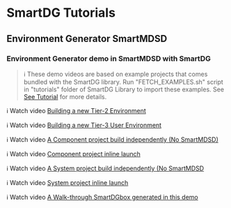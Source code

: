 # SmartDG Tutorials
## Environment Generator SmartMDSD

### Environment Generator demo in SmartMDSD with SmartDG

> :information_source: These demo videos are based on example projects that comes bundled with the SmartDG library. Run "FETCH_EXAMPLES.sh" script in "tutorials" folder of SmartDG Library to import these examples. See [See Tutorial](../01_02_Installing_SmartDG_Library/README.md) for more details.

:information_source: Watch video [Building a new Tier-2 Environment](Environment_Generator_SmartMDSD_A.mp4)

:information_source: Watch video [Building a new Tier-3 User Environment](Environment_Generator_SmartMDSD_B.mp4)

:information_source: Watch video [A Component project build independently (No SmartMDSD)](Environment_Generator_SmartMDSD_C1.mp4)

:information_source: Watch video [Component project inline launch](Environment_Generator_SmartMDSD_C2.mp4)

:information_source: Watch video [A System project build independently (No SmartMDSD](Environment_Generator_SmartMDSD_D1.mp4)

:information_source: Watch video [System project inline launch](Environment_Generator_SmartMDSD_D2.mp4)

:information_source: Watch video [A Walk-through SmartDGbox generated in this demo](Environment_Generator_SmartMDSD_D3.mp4)

